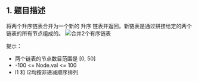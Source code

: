 ## 1. 题目描述

将两个升序链表合并为一个新的 升序 链表并返回。新链表是通过拼接给定的两个链表的所有节点组成的。
![合并2个有序链表](https://user-images.githubusercontent.com/82437559/120147848-e660b300-c219-11eb-9f19-acf40a19f07c.png)

提示：
- 两个链表的节点数目范围是 [0, 50]
- -100 <= Node.val <= 100
- l1 和 l2均按非递减顺序排列






